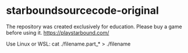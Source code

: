 # starboundsourcecode-original
The repository was created exclusively for education. Please buy a game before using it. https://playstarbound.com/

Use Linux or WSL: cat ./filename.part_* > ./filename
